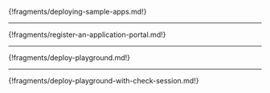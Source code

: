 

{!fragments/deploying-sample-apps.md!}

----

{!fragments/register-an-application-portal.md!}

----

{!fragments/deploy-playground.md!}

----

{!fragments/deploy-playground-with-check-session.md!}




